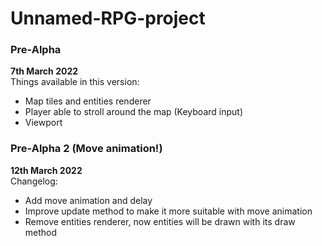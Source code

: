 # Unnamed-RPG-project

### Pre-Alpha
**7th March 2022**\
Things available in this version:
- Map tiles and entities renderer
- Player able to stroll around the map (Keyboard input)
- Viewport

### Pre-Alpha 2 (Move animation!)
**12th March 2022**\
Changelog:
- Add move animation and delay
- Improve update method to make it more suitable with move animation
- Remove entities renderer, now entities will be drawn with its draw method

